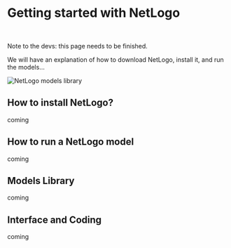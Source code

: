 # Getting started with NetLogo

&nbsp;

<p class="badge badge-warning">Note to the devs: this page needs to be finished.</p>

We will have an explanation of how to download NetLogo, install it, and run the models...

![NetLogo models library](http://ccl.northwestern.edu/netlogo/docs/images/file-menu.gif)

## How to install NetLogo?
coming 

## How to run a NetLogo model
coming 

## Models Library
coming

## Interface and Coding
coming